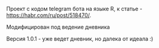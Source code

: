 Проект с кодом telegram бота на языке R, к статье - https://habr.com/ru/post/518470/.

Модифицирован под ведение дневника

Версия 1.0.1 - уже ведет дневник, но далека от идеала :)
